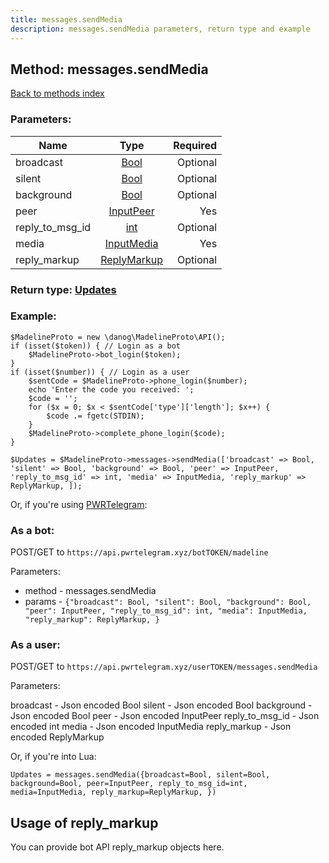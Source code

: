 ```yaml
---
title: messages.sendMedia
description: messages.sendMedia parameters, return type and example
---
```

## Method: messages.sendMedia  
[Back to methods index](index.md)


### Parameters:

| Name     |    Type       | Required |
|----------|:-------------:|---------:|
|broadcast|[Bool](../types/Bool.md) | Optional|
|silent|[Bool](../types/Bool.md) | Optional|
|background|[Bool](../types/Bool.md) | Optional|
|peer|[InputPeer](../types/InputPeer.md) | Yes|
|reply\_to\_msg\_id|[int](../types/int.md) | Optional|
|media|[InputMedia](../types/InputMedia.md) | Yes|
|reply\_markup|[ReplyMarkup](../types/ReplyMarkup.md) | Optional|


### Return type: [Updates](../types/Updates.md)

### Example:


```
$MadelineProto = new \danog\MadelineProto\API();
if (isset($token)) { // Login as a bot
    $MadelineProto->bot_login($token);
}
if (isset($number)) { // Login as a user
    $sentCode = $MadelineProto->phone_login($number);
    echo 'Enter the code you received: ';
    $code = '';
    for ($x = 0; $x < $sentCode['type']['length']; $x++) {
        $code .= fgetc(STDIN);
    }
    $MadelineProto->complete_phone_login($code);
}

$Updates = $MadelineProto->messages->sendMedia(['broadcast' => Bool, 'silent' => Bool, 'background' => Bool, 'peer' => InputPeer, 'reply_to_msg_id' => int, 'media' => InputMedia, 'reply_markup' => ReplyMarkup, ]);
```

Or, if you're using [PWRTelegram](https://pwrtelegram.xyz):

### As a bot:

POST/GET to `https://api.pwrtelegram.xyz/botTOKEN/madeline`

Parameters:

* method - messages.sendMedia
* params - `{"broadcast": Bool, "silent": Bool, "background": Bool, "peer": InputPeer, "reply_to_msg_id": int, "media": InputMedia, "reply_markup": ReplyMarkup, }`



### As a user:

POST/GET to `https://api.pwrtelegram.xyz/userTOKEN/messages.sendMedia`

Parameters:

broadcast - Json encoded Bool
silent - Json encoded Bool
background - Json encoded Bool
peer - Json encoded InputPeer
reply_to_msg_id - Json encoded int
media - Json encoded InputMedia
reply_markup - Json encoded ReplyMarkup



Or, if you're into Lua:

```
Updates = messages.sendMedia({broadcast=Bool, silent=Bool, background=Bool, peer=InputPeer, reply_to_msg_id=int, media=InputMedia, reply_markup=ReplyMarkup, })
```


## Usage of reply_markup

You can provide bot API reply_markup objects here.  


